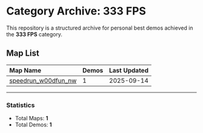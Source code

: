# Category Archive: 333 FPS

This repository is a structured archive for personal best demos achieved in the **333 FPS** category.

## Map List

| Map Name | Demos | Last Updated |
| :--- | :---- | :--- |
| [speedrun_w00dfun_nw](./speedrun_w00dfun_nw) | 1 | 2025-09-14 |

---

### Statistics
- Total Maps: **1**
- Total Demos: **1**